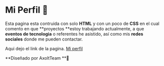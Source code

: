 # Mi Perfil 💜

Esta pagina esta contruida con solo **HTML** y con un poco de **CSS** en el cual comento en que **proyectos **estoy trabajando actualmente, a que **eventos de tecnologia** o referentes he asistido, así como mis **redes sociales** donde me pueden contactar.

Aqui dejo el link de la pagina. [Mi perfil](https://kandesoto.github.io/ "Mi perfil")

**Diseñado por AxoltTeam **🖤
